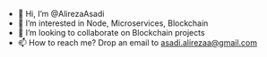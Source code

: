 - 👋 Hi, I’m @AlirezaAsadi
- 👀 I’m interested in Node, Microservices, Blockchain
- 💞️ I’m looking to collaborate on Blockchain projects
- 📫 How to reach me? Drop an email to asadi.alirezaa@gmail.com

<!---
AlirezaAsadi/AlirezaAsadi is a ✨ special ✨ repository because its `README.md` (this file) appears on your GitHub profile.
You can click the Preview link to take a look at your changes.
--->
